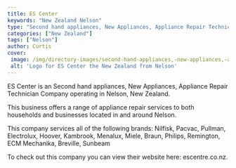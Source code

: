 ```yaml
---
title: ES Center
keywords: "New Zealand Nelson"
type: "Second hand appliances, New Appliances, Appliance Repair Technician"
categories: ["New Zealand"]
tags: ["Nelson"]
author: Curtis
cover: 
 image: /img/directory-images/second-hand-appliances,-new-appliances,-appliance-repair-technician/es-center.webp
 alt: 'Logo for ES Center the New Zealand from Nelson'
---
```


ES Center is an Second hand appliances, New Appliances, Appliance Repair Technician Company operating in Nelson, New Zealand.

This business offers a range of appliance repair services to both households and businesses located in and around Nelson.

This company services all of the following brands: Nilfisk, Pacvac, Pullman, Electrolux, Hoover, Kambrook, Menalux, Miele, Braun, Philips, Remington, ECM Mechanika, Breville, Sunbeam

To check out this company you can view their website here: escentre.co.nz.
